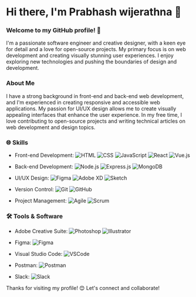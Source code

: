  # Hi there, I'm Prabhash wijerathna 🪸 
 ### Welcome to my GitHub profile! 🚀

I'm a passionate software engineer and creative designer, with a keen eye for detail and a love for open-source projects. My primary focus is on web development and creating visually stunning user experiences. I enjoy exploring new technologies and pushing the boundaries of design and development.

### About Me

I have a strong background in front-end and back-end web development, and I'm experienced in creating responsive and accessible web applications. My passion for UI/UX design allows me to create visually appealing interfaces that enhance the user experience. In my free time, I love contributing to open-source projects and writing technical articles on web development and design topics.

### 🌐 Skills

- Front-end Development: 
  ![HTML](https://img.shields.io/badge/-HTML5-E34F26?logo=html5&logoColor=white&style=flat)
  ![CSS](https://img.shields.io/badge/-CSS3-1572B6?logo=css3&logoColor=white&style=flat)
  ![JavaScript](https://img.shields.io/badge/-JavaScript-F7DF1E?logo=javascript&logoColor=black&style=flat)
  ![React](https://img.shields.io/badge/-React-61DAFB?logo=react&logoColor=black&style=flat)
  ![Vue.js](https://img.shields.io/badge/-Vue.js-4FC08D?logo=vue.js&logoColor=white&style=flat)

- Back-end Development: 
  ![Node.js](https://img.shields.io/badge/-Node.js-339933?logo=node.js&logoColor=white&style=flat)
  ![Express.js](https://img.shields.io/badge/-Express.js-000000?logo=express&logoColor=white&style=flat)
  ![MongoDB](https://img.shields.io/badge/-MongoDB-47A248?logo=mongodb&logoColor=white&style=flat)

- UI/UX Design: 
  ![Figma](https://img.shields.io/badge/-Figma-F24E1E?logo=figma&logoColor=white&style=flat)
  ![Adobe XD](https://img.shields.io/badge/-Adobe%20XD-FF61F6?logo=adobe%20xd&logoColor=black&style=flat)
  ![Sketch](https://img.shields.io/badge/-Sketch-F7B500?logo=sketch&logoColor=black&style=flat)

- Version Control: 
  ![Git](https://img.shields.io/badge/-Git-F05032?logo=git&logoColor=white&style=flat)
  ![GitHub](https://img.shields.io/badge/-GitHub-181717?logo=github&logoColor=white&style=flat)

- Project Management: 
  ![Agile](https://img.shields.io/badge/-Agile-0093D7?logo=agile&logoColor=white&style=flat)
  ![Scrum](https://img.shields.io/badge/-Scrum-6DB33F?logo=scrum&logoColor=white&style=flat)

### 🛠️ Tools & Software

- Adobe Creative Suite: 
  ![Photoshop](https://img.shields.io/badge/-Photoshop-31A8FF?logo=adobe%20photoshop&logoColor=white&style=flat)
  ![Illustrator](https://img.shields.io/badge/-Illustrator-FF9A00?logo=adobe%20illustrator&logoColor=white&style=flat)
  

- Figma: 
  ![Figma](https://img.shields.io/badge/-Figma-F24E1E?logo=figma&logoColor=white&style=flat)

- Visual Studio Code: 
  ![VSCode](https://img.shields.io/badge/-VSCode-007ACC?logo=visual%20studio%20code&logoColor=white&style=flat)

- Postman: 
  ![Postman](https://img.shields.io/badge/-Postman-FF6C37?logo=postman&logoColor=white&style=flat)

 

- Slack: 
  ![Slack](https://img.shields.io/badge/-Slack-4A154B?logo=slack&logoColor=white&style=flat)

 

Thanks for visiting my profile! 😊 Let's connect and collaborate!
